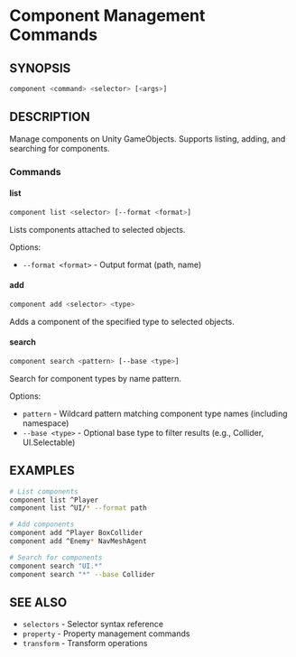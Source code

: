 # Component Management Commands

## SYNOPSIS
```bash
component <command> <selector> [<args>]
```

## DESCRIPTION
Manage components on Unity GameObjects. Supports listing, adding, and searching for components.

### Commands

#### list
```bash
component list <selector> [--format <format>]
```
Lists components attached to selected objects.

Options:
- `--format <format>` - Output format (path, name)

#### add
```bash
component add <selector> <type>
```
Adds a component of the specified type to selected objects.

#### search
```bash
component search <pattern> [--base <type>]
```
Search for component types by name pattern.

Options:
- `pattern` - Wildcard pattern matching component type names (including namespace)
- `--base <type>` - Optional base type to filter results (e.g., Collider, UI.Selectable)

## EXAMPLES
```bash
# List components
component list ^Player
component list ^UI/* --format path

# Add components
component add ^Player BoxCollider
component add ^Enemy* NavMeshAgent

# Search for components
component search "UI.*"
component search "*" --base Collider
```

## SEE ALSO
- `selectors` - Selector syntax reference
- `property` - Property management commands
- `transform` - Transform operations
